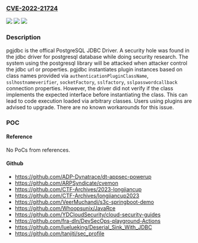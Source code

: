 ### [CVE-2022-21724](https://cve.mitre.org/cgi-bin/cvename.cgi?name=CVE-2022-21724)
![](https://img.shields.io/static/v1?label=Product&message=n%2Fa&color=blue)
![](https://img.shields.io/static/v1?label=Version&message=n%2Fa&color=blue)
![](https://img.shields.io/static/v1?label=Vulnerability&message=n%2Fa&color=brighgreen)

### Description

pgjdbc is the offical PostgreSQL JDBC Driver. A security hole was found in the jdbc driver for postgresql database while doing security research. The system using the postgresql library will be attacked when attacker control the jdbc url or properties. pgjdbc instantiates plugin instances based on class names provided via `authenticationPluginClassName`, `sslhostnameverifier`, `socketFactory`, `sslfactory`, `sslpasswordcallback` connection properties. However, the driver did not verify if the class implements the expected interface before instantiating the class. This can lead to code execution loaded via arbitrary classes. Users using plugins are advised to upgrade. There are no known workarounds for this issue.

### POC

#### Reference
No PoCs from references.

#### Github
- https://github.com/ADP-Dynatrace/dt-appsec-powerup
- https://github.com/ARPSyndicate/cvemon
- https://github.com/CTF-Archives/2023-longjiancup
- https://github.com/CTF-Archives/longjiancup2023
- https://github.com/VeerMuchandi/s3c-springboot-demo
- https://github.com/Whoopsunix/JavaRce
- https://github.com/YDCloudSecurity/cloud-security-guides
- https://github.com/fra-dln/DevSecOps-playground-Actions
- https://github.com/luelueking/Deserial_Sink_With_JDBC
- https://github.com/tanjiti/sec_profile

